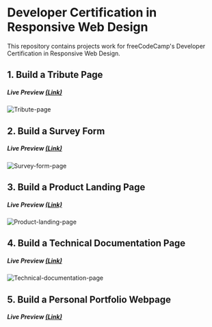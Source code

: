 # Developer Certification in Responsive Web Design
This repository contains projects work for freeCodeCamp's Developer Certification in Responsive Web Design.

## 1. Build a Tribute Page

##### Live Preview [(Link)](https://hokkichan.github.io/FCC.Projects/RWD/tribute.html)

![Tribute-page](https://hokkichan.github.io/project.se/codepen/tributepage.png)

## 2. Build a Survey Form

##### Live Preview [(Link)](https://hokkichan.github.io/project.se/codepen/surveyform.png)

![Survey-form-page](https://hokkichan.github.io/project.se/codepen/surveyform.png)

## 3. Build a Product Landing Page

##### Live Preview [(Link)](https://hokkichan.github.io/FCC.Projects/RWD/product.html)

![Product-landing-page](https://hokkichan.github.io/project.se/codepen/productlanding.png)

## 4. Build a Technical Documentation Page

##### Live Preview [(Link)](https://hokkichan.github.io/FCC.Projects/RWD/documentationpage.html)

![Technical-documentation-page](https://hokkichan.github.io/project.se/codepen/jsdocumentation.png)

## 5. Build a Personal Portfolio Webpage

##### Live Preview [(Link)](https://hokkichan.github.io/FCC.Projects/RWD/portfolio.html)

